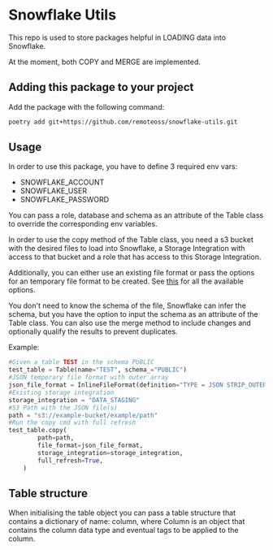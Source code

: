 # Snowflake Utils

This repo is used to store packages helpful in LOADING data into Snowflake.

At the moment, both COPY and MERGE are implemented.

## Adding this package to your project

Add the package with the following command:

```bash
poetry add git+https://github.com/remoteoss/snowflake-utils.git
```

## Usage

In order to use this package, you have to define 3 required env vars:

- SNOWFLAKE_ACCOUNT
- SNOWFLAKE_USER
- SNOWFLAKE_PASSWORD

You can pass a role, database and schema as an attribute of the Table class to override the corresponding env variables.

In order to use the copy method of the Table class, you need a s3 bucket with the desired files to load into Snowflake, a Storage Integration with access to that bucket and a role that has access to this Storage Integration.

Additionally, you can either use an existing file format or pass the options for an temporary file format to be created. See [this](https://docs.snowflake.com/en/sql-reference/sql/create-file-format#format-type-options-formattypeoptions) for all the available options.

You don't need to know the schema of the file, Snowflake can infer the schema, but you have the option to input the schema as an attribute of the Table class.
You can also use the merge method to include changes and optionally qualify the results to prevent duplicates.

Example:

```python
#Given a table TEST in the schema PUBLIC
test_table = Table(name="TEST", schema_="PUBLIC")
#JSON temporary file format with outer array
json_file_format = InlineFileFormat(definition="TYPE = JSON STRIP_OUTER_ARRAY = TRUE")
#Existing storage integration
storage_integration = "DATA_STAGING"
#S3 Path with the JSON file(s)
path = "s3://example-bucket/example/path"
#Run the copy cmd with full refresh
test_table.copy(
        path=path,
        file_format=json_file_format,
        storage_integration=storage_integration,
        full_refresh=True,
    )
```

## Table structure

When initialising the table object you can pass a table structure that contains a dictionary of name: column, where Column is an object that contains the column data type and eventual tags to be applied to the column.
